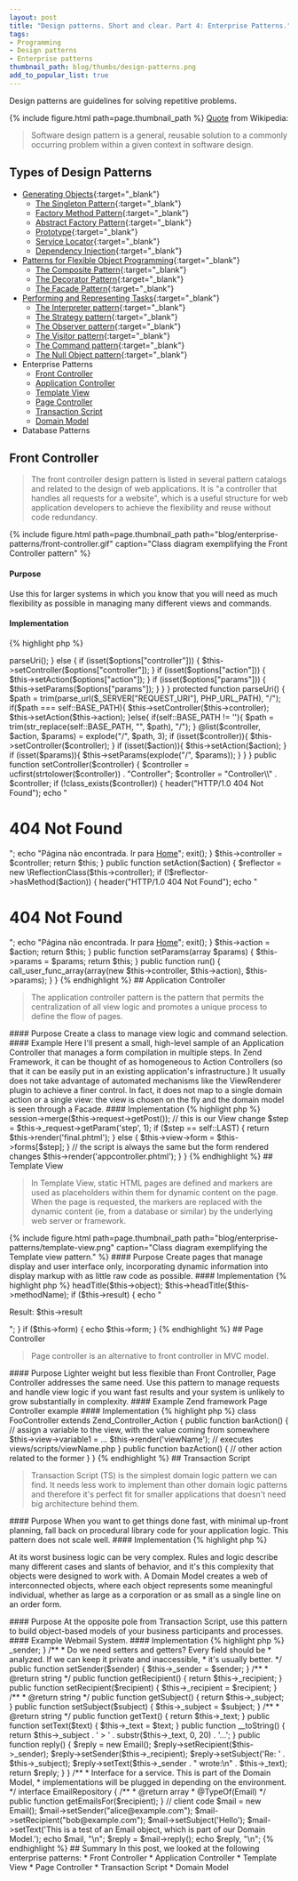```yaml
---
layout: post
title: "Design patterns. Short and clear. Part 4: Enterprise Patterns."
tags:
- Programming
- Design patterns
- Enterprise patterns
thumbnail_path: blog/thumbs/design-patterns.png
add_to_popular_list: true
---
```


Design patterns are guidelines for solving repetitive problems.

{% include figure.html path=page.thumbnail_path %}
[Quote](https://en.wikipedia.org/wiki/Software_design_pattern) from Wikipedia:
<blockquote>
  <p>
  Software design pattern is a general, reusable solution to a commonly occurring problem within a given context in software design.
  </p>
</blockquote>

## Types of Design Patterns

* [Generating Objects](https://it.badykov.com/blog/2018/10/07/generating-objects){:target="_blank"}
  * [The Singleton Pattern](https://it.badykov.com/blog/2018/10/07/generating-objects/#the-singleton-pattern){:target="_blank"}
  * [Factory Method Pattern](https://it.badykov.com/blog/2018/10/07/generating-objects/#factory-method-pattern){:target="_blank"}
  * [Abstract Factory Pattern](https://it.badykov.com/blog/2018/10/07/generating-objects/#abstract-factory-pattern){:target="_blank"}
  * [Prototype](https://it.badykov.com/blog/2018/10/07/generating-objects/#prototype){:target="_blank"}
  * [Service Locator](https://it.badykov.com/blog/2018/10/07/generating-objects/#service-locator){:target="_blank"}
  * [Dependency Injection](https://it.badykov.com/blog/2018/10/07/generating-objects/#dependency-injection){:target="_blank"}
* [Patterns for Flexible Object Programming](https://it.badykov.com/blog/2018/10/14/flexible-object-programming){:target="_blank"}
  * [The Composite Pattern](https://it.badykov.com/blog/2018/10/14/flexible-object-programming/#the-composite-pattern){:target="_blank"}
  * [The Decorator Pattern](https://it.badykov.com/blog/2018/10/14/flexible-object-programming/#the-decorator-pattern){:target="_blank"}
  * [The Facade Pattern](https://it.badykov.com/blog/2018/10/14/flexible-object-programming/#the-facade-pattern){:target="_blank"}
* [Performing and Representing Tasks](https://it.badykov.com/blog/2018/10/21/performing-and-representing-tasks){:target="_blank"}
  * [The Interpreter pattern](https://it.badykov.com/blog/2018/10/21/performing-and-representing-tasks/#the-interpreter-pattern){:target="_blank"}
  * [The Strategy pattern](https://it.badykov.com/blog/2018/10/21/performing-and-representing-tasks/#the-strategy-pattern){:target="_blank"}
  * [The Observer pattern](https://it.badykov.com/blog/2018/10/21/performing-and-representing-tasks/#the-observer-pattern){:target="_blank"}
  * [The Visitor pattern](https://it.badykov.com/blog/2018/10/21/performing-and-representing-tasks/#the-visitor-pattern){:target="_blank"}
  * [The Command pattern](https://it.badykov.com/blog/2018/10/21/performing-and-representing-tasks/#the-command-pattern){:target="_blank"}
  * [The Null Object pattern](https://it.badykov.com/blog/2018/10/21/performing-and-representing-tasks/#the-null-object-pattern){:target="_blank"}
* Enterprise Patterns
  * [Front Controller](#front-controller)
  * [Application Controller](#application-controller)
  * [Template View](#template-view)
  * [Page Controller](#page-controller)
  * [Transaction Script](#transaction-script)
  * [Domain Model](#domain-model)
* Database Patterns
  
## Front Controller

<blockquote>
  <p>
 The front controller design pattern is listed in several pattern catalogs and related to the design of web applications. It is "a controller that handles all requests for a website", which is a useful structure for web application developers to achieve the flexibility and reuse without code redundancy.
  </p>
</blockquote>
{% include figure.html path=page.thumbnail_path path="blog/enterprise-patterns/front-controller.gif" caption="Class diagram exemplifying the Front Controller pattern" %}

#### Purpose
 Use this for larger systems in which you know that you will need as much flexibility as possible in managing many different views and commands.

#### Implementation 

{% highlight php %}
<?php
class FrontController
{
    const DEFAULT_ACTION     = "index";
    const DEFAULT_CONTROLLER = "Index";
    const BASE_PATH = '';
    
    protected $controller    = self::DEFAULT_CONTROLLER;
    protected $action        = self::DEFAULT_ACTION;
    protected $params        = array();
    
    public function __construct(array $options = array()) {
        if (empty($options)) {
           $this->parseUri();
        }
        else {
            if (isset($options["controller"])) {
                $this->setController($options["controller"]);
            }
            if (isset($options["action"])) {
                $this->setAction($options["action"]);     
            }
            if (isset($options["params"])) {
                $this->setParams($options["params"]);
            }
        }
    }
    
    protected function parseUri() {
        $path = trim(parse_url($_SERVER["REQUEST_URI"], PHP_URL_PATH), "/");
        if($path === self::BASE_PATH){
        	$this->setController($this->controller);
        	$this->setAction($this->action);
        }else{
			if(self::BASE_PATH != ''){
				$path = trim(str_replace(self::BASE_PATH, "", $path), "/");
			}
        	@list($controller, $action, $params) = explode("/", $path, 3);
        	if (isset($controller)){
        	    $this->setController($controller);
        	}
        	if (isset($action)){
        	    $this->setAction($action);
        	}
        	if (isset($params)){
        	    $this->setParams(explode("/", $params));
        	}
        } 
    }
    
    public function setController($controller) {
        $controller = ucfirst(strtolower($controller)) . "Controller";
        $controller = "Controller\\" . $controller;
        if (!class_exists($controller)) {
        	header("HTTP/1.0 404 Not Found");
        	echo "<h1>404 Not Found</h1>";
        	echo "Página não encontrada. Ir para <a href='/produtos'>Home</a>";
        	exit();
    	}
        $this->controller = $controller;
        return $this;
    }
    
    public function setAction($action) {
        $reflector = new \ReflectionClass($this->controller);
        if (!$reflector->hasMethod($action)) {
            header("HTTP/1.0 404 Not Found");
            echo "<h1>404 Not Found</h1>";
            echo "Página não encontrada. Ir para <a href='/produtos'>Home</a>";
            exit();
    	}
        $this->action = $action;
        return $this;
    }
    
    public function setParams(array $params) {
        $this->params = $params;
        return $this;
    }
    
    public function run() {
        call_user_func_array(array(new $this->controller, $this->action), $this->params);
    }
}
{% endhighlight %}

## Application Controller

<blockquote>
  <p>
   The application controller pattern is the pattern that permits the centralization of all view logic and promotes a unique process to define the flow of pages. 
  </p>
</blockquote>

#### Purpose

  Create a class to manage view logic and command selection.
 
####  Example

Here I'll present a small, high-level sample of an Application Controller that manages a form compilation in multiple steps.

In Zend Framework, it can be thought of as homogeneous to Action Controllers (so that it can be easily put in an existing application's infrastructure.) It usually does not take advantage of automated mechanisms like the ViewRenderer plugin to achieve a finer control. In fact, it does not map to a single domain action or a single view: the view is chosen on the fly and the domain model is seen through a Facade.

#### Implementation

{% highlight php %}
<?php

class ApplicationController extends Zend_Controller_Action
{
    const LAST = 4;

    public function init()
    {
        // ... set up the various resources, like forms or domain entities
    }

    public function executeAction()
    {
        // other view variables...

        // keep partial compilations
        $this->session->merge($this->request->getPost());

        // this is our View change
        $step = $this->_request->getParam('step', 1);
        if ($step == self::LAST) { 
            return $this->render('final.phtml');
        } else {
            $this->view->form = $this->forms[$step];
        }

        // the script is always the same but the form rendered changes
        $this->render('appcontroller.phtml');
    }
}
{% endhighlight %}

## Template View

<blockquote>
  <p>
  In Template View, static HTML pages are defined and markers are used as placeholders within them for dynamic content on the page. When the page is requested, the markers are replaced with the dynamic content (ie, from a database or similar) by the underlying web server or framework.
  </p>
</blockquote>
{% include figure.html path=page.thumbnail_path path="blog/enterprise-patterns/template-view.png" caption="Class diagram exemplifying the Template view pattern." %}

#### Purpose

 Create pages that manage display and user interface only, incorporating dynamic information into display markup with as little raw code as possible.

#### Implementation 

{% highlight php %}
<?php
$this->headTitle($this->object);
$this->headTitle($this->methodName);
if ($this->result) {
    echo "<p>Result: $this->result</p>";
}
if ($this->form) {
    echo $this->form;
}
{% endhighlight %}

## Page Controller

<blockquote>
  <p>
  Page controller is an alternative to front controller in MVC model.
  </p>
</blockquote>

#### Purpose

 Lighter weight but less flexible than Front Controller, Page Controller addresses the same need. Use this pattern to manage requests and handle view logic if you want fast results and your system is unlikely to grow substantially in complexity.
 
#### Example
 
Zend framework Page Controller example

#### Implementation 

{% highlight php %}
class FooController extends Zend_Controller_Action
{
    public function barAction()
    {
        // assign a variable to the view, with the value coming from somewhere
        $this->view->variable1 = ...
        $this->render('viewName'); // executes views/scripts/viewName.php
    }
       
    public function bazAction()
    {
        // other action related to the former
    }
}
{% endhighlight %}

## Transaction Script

<blockquote>
  <p>
  Transaction Script (TS) is the simplest domain logic pattern we can find. It needs less work to implement than other domain logic patterns and therefore it's perfect fit for smaller applications that doesn't need big architecture behind them.
  </p>
</blockquote>

#### Purpose

  When you want to get things done fast, with minimal up-front planning, fall back on procedural library code for your application logic. This pattern does not scale well.
  
#### Implementation 

{% highlight php %}
<?php
// we are forced to mock a request in production code:
$_GET['id'] = $someRow['id];
$_GET['orderField'] = 'name';
include 'list.php';
// or even capturing the response:
ob_start();
$_GET['id'] = $someRow['id];
$_GET['orderField'] = 'name';
include 'list.php';
$content = ob_get_content();
ob_end_clean();
{% endhighlight %}

## Domain Model

<blockquote>
  <p>
 At its worst business logic can be very complex. Rules and logic describe many different cases and slants of behavior, and it's this complexity that objects were designed to work with. A Domain Model creates a web of interconnected objects, where each object represents some meaningful individual, whether as large as a corporation or as small as a single line on an order form.
  </p>
</blockquote>

#### Purpose

At the opposite pole from Transaction Script, use this pattern to build object-based models of your business participants and processes.

#### Example

 Webmail System.

#### Implementation 

{% highlight php %}
<?php
/**
 * Let's suppose we're developing a webmail application, and we 
 * want to create a Domain Model which encapsulates all the logic
 * of sending and receiving mails, creating them, forwarding, managing
 * replies and their visualization, and so on.
 * The most important class in this picture is an Entity which 
 * we'll give the name Email.
 */
class Email // does not extend anything
{
    /**
     * We probably want to introduce a class to manage addresses.
     * The modelling phase make decisions such as this, deciding on the issue of
     * primitive variable vs. wrapper class for object fields.
     * For now, we will leave them as simple strings. Subsequent
     * refactoring may introduce wrapper classes or interfaces.
     * @var string
     */
    private $_sender;
    private $_recipient;

    private $_subject;
    private $_text;
    
    /**
     * @return string
     */
    public function getSender()
    {
        return $this->_sender;
    }

    /**
     * Do we need setters and getters? Every field should be 
     * analyzed. If we can keep it private and inaccessible,
     * it's usually better.
     */
    public function setSender($sender)
    {
        $this->_sender = $sender;
    }

    /**
     * @return string
     */
    public function getRecipient()
    {
        return $this->_recipient;
    }

    public function setRecipient($recipient)
    {
        $this->_recipient = $recipient;
    }

    /**
     * @return string
     */
    public function getSubject()
    {
            return $this->_subject;
    }

    public function setSubject($subject)
    {
        $this->_subject = $subject;
    }

    /**
     * @return string
     */
    public function getText()
    {
        return $this->_text;
    }

    public function setText($text)
    {
        $this->_text = $text;
    }

    public function __toString()
    {
        return $this->_subject . ' > ' . substr($this->_text, 0, 20) . '...';
    }

    public function reply()
    {
        $reply = new Email();
        $reply->setRecipient($this->_sender);
        $reply->setSender($this->_recipient);
        $reply->setSubject('Re: ' . $this->_subject);
        $reply->setText($this->_sender . " wrote:\n" . $this->_text);
        return $reply;
    }
}

/**
 * Interface for a service. This is part of the Domain Model,
 * implementations will be plugged in depending on the environment.
 */
interface EmailRepository
{
    /**
     * @return array
     * @TypeOf(Email)
     */
    public function getEmailsFor($recipient);
}

// client code
$mail = new Email();
$mail->setSender("alice@example.com");
$mail->setRecipient("bob@example.com");
$mail->setSubject('Hello');
$mail->setText('This is a test of an Email object, which is part of our Domain Model.');
echo $mail, "\n";
$reply = $mail->reply();
echo $reply, "\n";
{% endhighlight %}

## Summary

In this post, we looked at the following enterprise patterns:

* Front Controller
* Application Controller
* Template View
* Page Controller
* Transaction Script
* Domain Model







